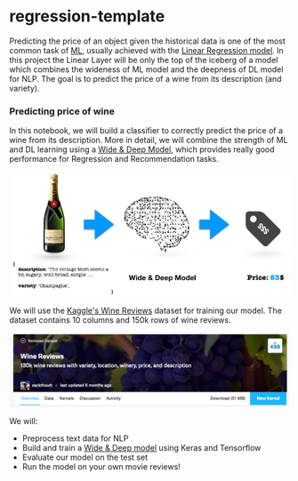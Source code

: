 # regression-template

Predicting the price of an object given the historical data is one of the most common task of [ML](https://en.wikipedia.org/wiki/Machine_learning), usually achieved with the [Linear Regression model](https://en.wikipedia.org/wiki/Linear_regression). In this project the Linear Layer will be only the top of the iceberg of a model which combines the wideness of ML model and the deepness of DL model for NLP. The goal is to predict the price of a wine from its description (and variety).

### Predicting price of wine

In this notebook, we will build a classifier to correctly predict the price of a wine from its description. More in detail, we will combine the strength of ML and DL learning using a [Wide & Deep Model](https://medium.com/tensorflow/predicting-the-price-of-wine-with-the-keras-functional-api-and-tensorflow-a95d1c2c1b03), which provides really good performance for Regression and Recommendation tasks.

![regression](images/wineprice.png)

We will use the [Kaggle's Wine Reviews](https://www.kaggle.com/zynicide/wine-reviews) dataset for training our model. The dataset contains 10 columns and 150k rows of wine reviews.

![regression](images/dataset.png)

We will:
- Preprocess text data for NLP
- Build and train a [Wide & Deep model](https://ai.googleblog.com/2016/06/wide-deep-learning-better-together-with.html) using Keras and Tensorflow
- Evaluate our model on the test set
- Run the model on your own movie reviews!